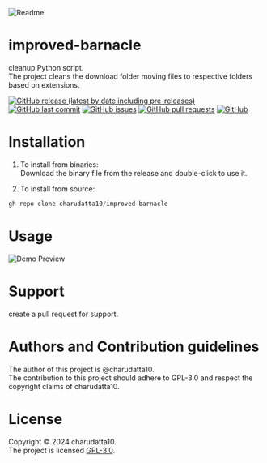 ![Readme](docs/assets/img/Designer%20(3).png)

# improved-barnacle

cleanup Python script.  
The project cleans the download folder moving files to respective folders based on extensions. 

[![GitHub release (latest by date including pre-releases)](https://img.shields.io/github/v/release/charudatta10/improved-barnacle?include_prereleases)](https://img.shields.io/github/v/release/charudatta10/improved-barnacle?include_prereleases)
[![GitHub last commit](https://img.shields.io/github/last-commit/charudatta10/improved-barnacle)](https://img.shields.io/github/last-commit/charudatta10/improved-barnacle)
[![GitHub issues](https://img.shields.io/github/issues-raw/charudatta10/improved-barnacle)](https://img.shields.io/github/issues-raw/charudatta10/improved-barnacle)
[![GitHub pull requests](https://img.shields.io/github/issues-pr/charudatta10/improved-barnacle)](https://img.shields.io/github/issues-pr/charudatta10/improved-barnacle)
[![GitHub](https://img.shields.io/github/license/charudatta10/ideal-octo-engine)](https://img.shields.io/github/license/charudatta10/ideal-octo-engine)

 <!---
# Table of Contents

This is a table of contents for your project. It helps the reader navigate through the README quickly.
- [improved barnacle](#improved-barnacle)
- [Quick Start Demo](#quick-start-demo)
- [Table of Contents](#table-of-contents)
- [Installation](#installation)
- [Usage](#usage)
- [Development](#development)
- [Contribute](#contribute)
- [License](#license)
--->
# Installation

1. To install from binaries:  
   Download the binary file from the release and double-click to use it.

2. To install from source:

```PowerShell
gh repo clone charudatta10/improved-barnacle
```
 
# Usage

![Demo Preview](docs/assets/img/Screenshot_usecase.png)

# Support

create a pull request for support. 

# Authors and Contribution guidelines

The author of this project is @charudatta10.  
The contribution to this project should adhere to GPL-3.0 and respect the copyright claims of charudatta10.

# License

Copyright © 2024 charudatta10.   
The project is licensed [GPL-3.0](LICENSE).



